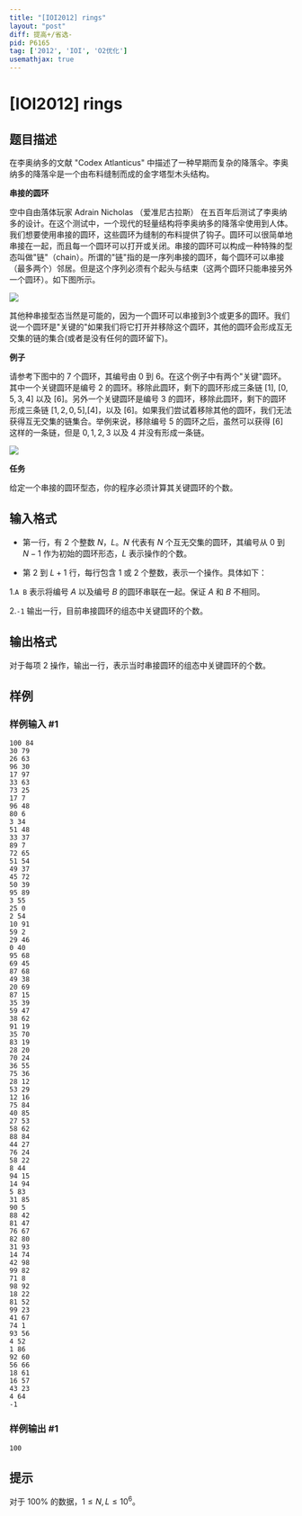 ```yaml
---
title: "[IOI2012] rings"
layout: "post"
diff: 提高+/省选-
pid: P6165
tag: ['2012', 'IOI', 'O2优化']
usemathjax: true
---
```


# [IOI2012] rings
## 题目描述

在李奥纳多的文献  "Codex  Atlanticus"  中描述了一种早期而复杂的降落伞。李奥纳多的降落伞是一个由布料缝制而成的金字塔型木头结构。

**串接的圆环**

空中自由落体玩家 Adrain Nicholas （爱准尼古拉斯） 在五百年后测试了李奥纳多的设计。在这个测试中，一个现代的轻量结构将李奥纳多的降落伞使用到人体。我们想要使用串接的圆环，这些圆环为缝制的布料提供了钩子。圆环可以很简单地串接在一起，而且每一个圆环可以打开或关闭。串接的圆环可以构成一种特殊的型态叫做"链"（chain）。所谓的"链"指的是一序列串接的圆环，每个圆环可以串接（最多两个）邻居。但是这个序列必须有个起头与结束（这两个圆环只能串接另外一个圆环）。如下图所示。

![](https://cdn.luogu.com.cn/upload/image_hosting/w6zr6nns.png)

其他种串接型态当然是可能的，因为一个圆环可以串接到3个或更多的圆环。我们说一个圆环是"关键的"如果我们将它打开并移除这个圆环，其他的圆环会形成互无交集的链的集合(或者是没有任何的圆环留下)。

**例子**

请参考下图中的 $7$ 个圆环，其编号由 $0$ 到 $6$。在这个例子中有两个"关键"圆环。其中一个关键圆环是编号 $2$ 的圆环。移除此圆环，剩下的圆环形成三条链 $[1]$, $[0,5,3,4]$ 以及 $[6]$。另外一个关键圆环是编号 $3$ 的圆环，移除此圆环，剩下的圆环形成三条链 $[1,2,0,5]$,$[4]$，以及 $[6]$。如果我们尝试着移除其他的圆环，我们无法获得互无交集的链集合。举例来说，移除编号 $5$ 的圆环之后，虽然可以获得 $[6]$ 这样的一条链，但是 $0,1,2,3$ 以及 $4$ 并没有形成一条链。

![](https://cdn.luogu.com.cn/upload/image_hosting/wk40d8go.png)

**任务**

给定一个串接的圆环型态，你的程序必须计算其关键圆环的个数。

## 输入格式

- 第一行，有 $2$ 个整数 $N$，$L$。$N$ 代表有 $N$ 个互无交集的圆环，其编号从 $0$ 到 $N-1$ 作为初始的圆环形态，$L$ 表示操作的个数。

- 第 $2$ 到 $L+1$ 行，每行包含 $1$ 或 $2$ 个整数，表示一个操作。具体如下：

1.`A B` 表示将编号 $A$ 以及编号 $B$ 的圆环串联在一起。保证 $A$ 和 $B$ 不相同。

2.`-1` 输出一行，目前串接圆环的组态中关键圆环的个数。
## 输出格式

对于每项 $2$ 操作，输出一行，表示当时串接圆环的组态中关键圆环的个数。
## 样例

### 样例输入 #1
```
100 84
30 79
26 63
96 30
17 97
33 63
73 25
17 7
96 48
80 6
3 34
51 48
33 37
89 7
72 65
51 54
49 37
45 72
50 39
95 89
3 55
25 0
2 54
10 91
59 2
29 46
0 40
95 68
69 45
87 68
49 38
20 69
87 15
35 39
59 47
38 62
91 19
35 70
83 19
28 20
70 24
36 55
75 36
28 12
53 29
12 16
75 84
40 85
27 53
58 62
88 84
44 27
76 24
58 22
8 44
94 15
14 94
5 83
31 85
90 5
88 42
81 47
76 67
82 80
31 93
14 74
42 98
99 82
71 8
98 92
18 22
81 52
99 23
41 67
74 1
93 56
4 52
1 86
92 60
56 66
18 61
16 57
43 23
4 64
-1

```
### 样例输出 #1
```
100

```
## 提示

对于 $100\%$ 的数据，$1 \le N,L \le 10^6$。
